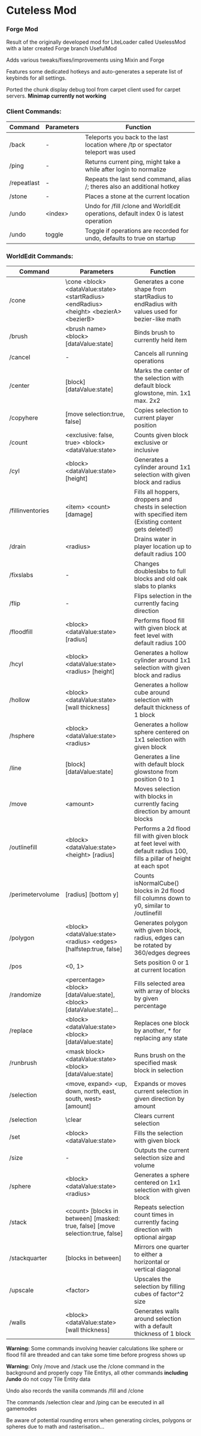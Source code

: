 # Cuteless Mod

### Forge Mod

Result of the originally developed mod for LiteLoader called UselessMod with a later created Forge branch UsefulMod

Adds various tweaks/fixes/improvements using Mixin and Forge

Features some dedicated hotkeys and auto-generates a seperate list of keybinds for all settings.

Ported the chunk display debug tool from carpet client used for carpet servers. **Minimap currently not working**

### Client Commands:

| Command     | Parameters | Function                                                                            |
|-------------|------------|-------------------------------------------------------------------------------------|
| /back       | -          | Teleports you back to the last location where /tp or spectator teleport was used    |
| /ping       | -          | Returns current ping, might take a while after login to normalize                   |
| /repeatlast | -          | Repeats the last send command, alias /; theres also an additional hotkey            |
| /stone      | -          | Places a stone at the current location                                              |
| /undo       | \<index>   | Undo for /fill /clone and WorldEdit operations, default index 0 is latest operation |
| /undo       | toggle     | Toggle if operations are recorded for undo, defaults to true on startup             |

### WorldEdit Commands:

| Command          | Parameters                                                                                    | Function                                                                                                               |
|------------------|-----------------------------------------------------------------------------------------------|------------------------------------------------------------------------------------------------------------------------|
| /cone            | \cone \<block> \<dataValue:state> \<startRadius> \<endRadius> \<height> \<bezierA> \<bezierB> | Generates a cone shape from startRadius to endRadius with values used for bezier-like math                             |
| /brush           | \<brush name> \<block> \[dataValue:state]                                                     | Binds brush to currently held item                                                                                     |
| /cancel          | -                                                                                             | Cancels all running operations                                                                                         |
| /center          | \[block] \[dataValue:state]                                                                   | Marks the center of the selection with default block glowstone, min. 1x1 max. 2x2                                      |
| /copyhere        | \[move selection:true, false]                                                                 | Copies selection to current player position                                                                            |
| /count           | \<exclusive: false, true> \<block> \<dataValue:state>                                         | Counts given block exclusive or inclusive                                                                              |
| /cyl             | \<block> \<dataValue:state> <radius> \[height]                                                | Generates a cylinder around 1x1 selection with given block and radius                                                  |
| /fillinventories | \<item> \<count> \[damage]                                                                    | Fills all hoppers, droppers and chests in selection with specified item (Existing content gets deleted!)               |
| /drain           | \<radius>                                                                                     | Drains water in player location up to default radius 100                                                               |
| /fixslabs        | -                                                                                             | Changes doubleslabs to full blocks and old oak slabs to planks                                                         |
| /flip            | -                                                                                             | Flips selection in the currently facing direction                                                                      |
| /floodfill       | \<block> \<dataValue:state> \[radius]                                                         | Performs flood fill with given block at feet level with default radius 100                                             |
| /hcyl            | \<block> \<dataValue:state> \<radius> \[height]                                               | Generates a hollow cylinder around 1x1 selection with given block and radius                                           |
| /hollow          | \<block> \<dataValue:state> \[wall thickness]                                                 | Generates a hollow cube around selection with default thickness of 1 block                                             |
| /hsphere         | \<block> \<dataValue:state> \<radius>                                                         | Generates a hollow sphere centered on 1x1 selection with given block                                                   |
| /line            | \[block] \[dataValue:state]                                                                   | Generates a line with default block glowstone from position 0 to 1                                                     |
| /move            | \<amount>                                                                                     | Moves selection with blocks in currently facing direction by amount blocks                                             |
| /outlinefill     | \<block> \<dataValue:state> \<height> \[radius]                                               | Performs a 2d flood fill with given block at feet level with default radius 100, fills a pillar of height at each spot |
| /perimetervolume | \[radius] \[bottom y]                                                                         | Counts isNormalCube() blocks in 2d flood fill columns down to y0, similar to /outlinefill                              |
| /polygon         | \<block> \<dataValue:state> \<radius> \<edges> \[halfstep:true, false]                        | Generates polygon with given block, radius, edges can be rotated by 360/edges degrees                                  |
| /pos             | \<0, 1>                                                                                       | Sets position 0 or 1 at current location                                                                               |
| /randomize       | \<percentage> \<block> \[dataValue:state],\<block> \[dataValue:state]...                      | Fills selected area with array of blocks by given percentage                                                           |
| /replace         | \<block> \<dataValue:state> \<block> \[dataValue:state]                                       | Replaces one block by another, * for replacing any state                                                               |
| /runbrush        | \<mask block> \<dataValue:state> <brush name> \<block> \[dataValue:state]                     | Runs brush on the specified mask block in selection                                                                    |
| /selection       | \<move, expand> \<up, down, north, east, south, west> \[amount]                               | Expands or moves current selection in given direction by amount                                                        |
| /selection       | \clear                                                                                        | Clears current selection                                                                                               |
| /set             | \<block> \<dataValue:state>                                                                   | Fills the selection with given block                                                                                   |
| /size            | -                                                                                             | Outputs the current selection size and volume                                                                          |
| /sphere          | \<block> \<dataValue:state> \<radius>                                                         | Generates a sphere centered on 1x1 selection with given block                                                          |
| /stack           | \<count> \[blocks in between] \[masked: true, false] \[move selection:true, false]            | Repeats selection count times in currently facing direction with optional airgap                                       |
| /stackquarter    | \[blocks in between]                                                                          | Mirrors one quarter to either a horizontal or vertical diagonal                                                        |
| /upscale         | \<factor>                                                                                     | Upscales the selection by filling cubes of factor^2 size                                                               |
| /walls           | \<block> \<dataValue:state> \[wall thickness]                                                 | Generates walls around selection with a default thickness of 1 block                                                   |

**Warning:** Some commands involving heavier calculations like sphere or flood fill are threaded and can take some time
before progress shows up

**Warning:** Only /move and /stack use the /clone command in the background and properly copy Tile Entitys, all other
commands **including /undo** do not copy Tile Entity data

Undo also records the vanilla commands /fill and /clone

The commands /selection clear and /ping can be executed in all gamemodes

Be aware of potential rounding errors when generating circles, polygons or spheres due to math and rasterisation...


